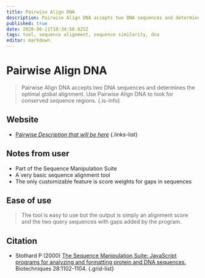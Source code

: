 ```yaml
---
title: Pairwise Align DNA
description: Pairwise Align DNA accepts two DNA sequences and determines the optimal global alignment. Use Pairwise Align DNA to look for conserved sequence regions.
published: true
date: 2020-06-11T18:34:58.825Z
tags: tool, sequence alignment, sequence similarity, dna
editor: markdown
---
```


# Pairwise Align DNA

> Pairwise Align DNA accepts two DNA sequences and determines the optimal global alignment. Use Pairwise Align DNA to look for conserved sequence regions.
{.is-info}



## Website

- [Pairwise *Description that will be here*](http://www.bioinformatics.org/sms2/pairwise_align_dna.html)
{.links-list}

## Notes from user
- Part of the Sequence Manipulation Suite
- A very basic sequence alignment tool
- The only customizable feature is score weights for gaps in sequences

## Ease of use 
> The tool is easy to use but the output is simply an alignment score and the two query sequences with gaps added by the program.

## Citation

- Stothard P (2000) [The Sequence Manipulation Suite: JavaScript programs for analyzing and formatting protein and DNA sequences.](https://www.future-science.com/doi/abs/10.2144/00286ir01) Biotechniques 28:1102-1104.
{.grid-list}